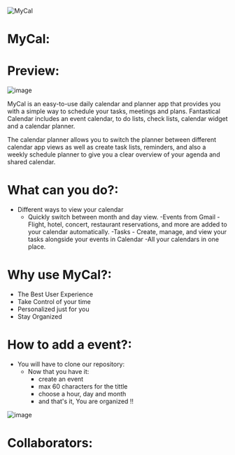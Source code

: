 ![MyCal](https://user-images.githubusercontent.com/81560312/166891724-f73ca194-b8d9-41ec-ad28-f98f6f85201b.png)

# MyCal:

# Preview:
![image](https://user-images.githubusercontent.com/81560312/166891933-b40b86fd-b7fb-4aa7-bbcc-248101af7d67.png)

MyCal is an easy-to-use daily calendar and planner app that provides you with a simple way to schedule your tasks, meetings and plans. Fantastical Calendar includes an event calendar, to do lists, check lists, calendar widget and a calendar planner.

The calendar planner allows you to switch the planner between different calendar app views as well as create task lists, reminders, and also a weekly schedule planner to give you a clear overview of your agenda and shared calendar.

# What can you do?:
- Different ways to view your calendar 
    - Quickly switch between month and day view.
    -Events from Gmail - Flight, hotel, concert, restaurant reservations, and more are added to your calendar automatically.
    -Tasks - Create, manage, and view your tasks alongside your events in Calendar
    -All your calendars in one place.


# Why use MyCal?:

- The Best User Experience
- Take Control of your time
- Personalized just for you
- Stay Organized

# How to add a event?:

 - You will have to clone our repository:
    - Now that you have it:
      - create an event
      - max 60 characters for the tittle
      - choose a hour, day and month
      - and that's it, You are organized !!
      
![image](https://user-images.githubusercontent.com/81560312/166894004-5053dc48-4993-49c5-8b74-f1f98f97cd64.png)


# Collaborators:

